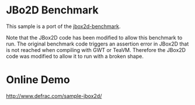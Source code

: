 JBo2D Benchmark
===============
This sample is a port of the [jbox2d-benchmark](http://teavm.org/live-examples/jbox2d-benchmark/).

Note that the JBox2D code has been modified to allow this benchmark to run. The original benchmark
code triggers an assertion error in JBox2D that is not reached when compiling with GWT or TeaVM.
Therefore the JBox2D code was modified to allow it to run with a broken shape.

Online Demo
===========
http://www.defrac.com/sample-jbox2d/
